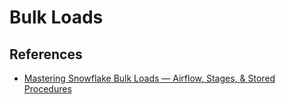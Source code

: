 # Bulk Loads

## References

- [Mastering Snowflake Bulk Loads — Airflow, Stages, & Stored Procedures](https://towardsdev.com/mastering-snowflake-bulk-loads-airflow-stages-stored-procedures-e5545d504ae7)
